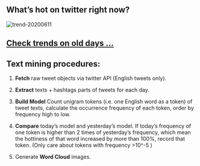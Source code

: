 ## What’s hot on twitter right now?

![trend-20200611][wordcloud]

[wordcloud]: https://raw.githubusercontent.com/xdqc/tweet-trend-everyday/master/word-cloud/trend-20200611.png?token=AF5V4P7ADR6KQBZ4CEDTNIK6AXRMU "trend-20200611"

## [Check trends on old days ...](https://github.com/xdqc/tweet-trend-everyday/tree/master/word-cloud)

## Text mining procedures:

1. **Fetch** raw tweet objects via twitter API (English tweets only).

2. **Extract** texts + hashtags parts of tweets for each day.

3. **Build Model** Count unigram tokens (i.e. one English word as a token) of tweet texts, calculate the occurrence frequency of each token, order by frequency high to low.

4. **Compare** today’s model and yesterday’s model. If today’s frequency of one token is higher than 2 times of yesterday’s frequency, which mean the hottiness of that word increased by more than 100%, record that token. (Only care about tokens with frequency >10^-5 )

5. Generate **Word Cloud** images.
